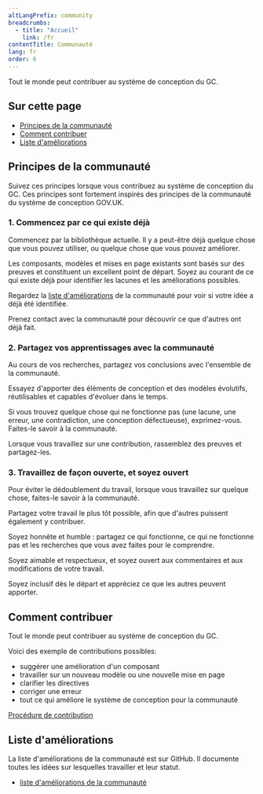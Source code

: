 ```yaml
---
altLangPrefix: community
breadcrumbs:
  - title: "Accueil"
    link: /fr
contentTitle: Communauté
lang: fr
order: 6
---
```

<p>Tout le monde peut contribuer au système de conception du GC.</p>
<h2 class="h3">Sur cette page</h2>
<ul>
 <li><a href="#principes">Principes de la communauté</a></li>
 <li><a href="#comment">Comment contribuer</a></li>
 <li><a href="#liste">Liste d'améliorations</a></li>
</ul>

<section>
<h2 id="principes">Principes de la communauté</h2>
<p>Suivez ces principes lorsque vous contribuez au système de conception du GC. Ces principes sont fortement inspirés des principes de la communauté du système de conception GOV.UK.</p>

<h3>1. Commencez par ce qui existe déjà</h3>
<p>Commencez par la bibliothèque actuelle. Il y a peut-être déjà quelque chose que vous pouvez utiliser, ou quelque chose que vous pouvez améliorer.</p>
<p>Les composants, modèles et mises en page existants sont basés sur des preuves et constituent un excellent point de départ. Soyez au courant de ce qui existe déjà pour identifier les lacunes et les améliorations possibles.</p>
<p>Regardez la <a href="#liste">liste d'améliorations</a> de la communauté pour voir si votre idée a déjà été identifiée.</p>
<p>Prenez contact avec la communauté pour découvrir ce que d'autres ont déjà fait.</p>

<h3>2. Partagez vos apprentissages avec la communauté</h3>
<p>Au cours de vos recherches, partagez vos conclusions avec l'ensemble de la communauté.</p>
<p>Essayez d'apporter des éléments de conception et des modèles évolutifs, réutilisables et capables d'évoluer dans le temps.</p>
<p>Si vous trouvez quelque chose qui ne fonctionne pas (une lacune, une erreur, une contradiction, une conception défectueuse), exprimez-vous. Faites-le savoir à la communauté.</p>
<p>Lorsque vous travaillez sur une contribution, rassemblez des preuves et partagez-les.</p>

<h3>3. Travaillez de façon ouverte,  et soyez ouvert</h3>
<p>Pour éviter le dédoublement du travail, lorsque vous travaillez sur quelque chose, faites-le savoir à la communauté.</p>
<p>Partagez votre travail le plus tôt possible, afin que d'autres puissent également y contribuer.</p>
<p>Soyez honnête et humble : partagez ce qui fonctionne, ce qui ne fonctionne pas et les recherches que vous avez faites pour le comprendre.</p>
<p>Soyez aimable et respectueux, et soyez ouvert aux commentaires et aux modifications de votre travail.</p>
<p>Soyez inclusif dès le départ et appréciez ce que les autres peuvent apporter.</p>
</section>

<section>
<h2 id="comment">Comment contribuer</h2>
<p>Tout le monde peut contribuer au système de conception du GC.</p>
<p>Voici des exemple de contributions possibles:</p>
<ul>
<li>suggérer une amélioration d'un composant</li>
<li>travailler sur un nouveau modèle ou une nouvelle mise en page</li>
<li>clarifier les directives</li>
<li>corriger une erreur</li>
<li>tout ce qui améliore le système de conception pour la communauté</li>
</ul>
</section>
<a class="btn btn-call-to-action" href="./communaute/procedure-contribution">Procédure de contribution</a>
<section>
<h2 id="liste">Liste d'améliorations</h2>
<p>La liste d'améliorations de la communauté est sur GitHub. Il documente toutes les idées sur lesquelles travailler et leur statut.</p>

<ul>
<li><a href="https://github.com/canada-ca/design-system-systeme-conception/projects/1">liste d'améliorations de la communauté</a></li>
</ul>

</section>
